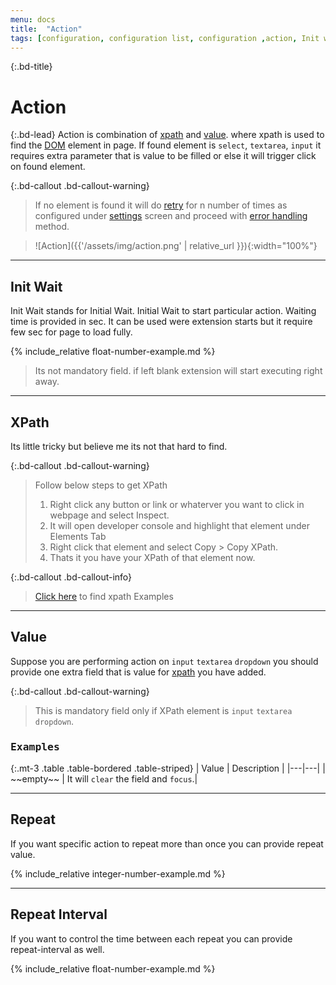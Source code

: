 ```yaml
---
menu: docs
title:  "Action"
tags: [configuration, configuration list, configuration ,action, Init wait, XPath, Value, repeat, repeat interval, r-interval]
---
```


{:.bd-title}
# Action

{:.bd-lead}
Action is combination of [xpath](#xpath) and [value](#value). where xpath is used to find the [DOM](https://developer.mozilla.org/en-US/docs/Web/API/Document_Object_Model) element in page. If found element is `select`, `textarea`, `input` it requires extra parameter that is value to be filled or else it will trigger click on found element.

{:.bd-callout .bd-callout-warning}
> If no element is found it will do [retry](settings#retry) for n number of times as configured under [settings](settings) screen and proceed with [error handling](settings#error-handling) method.

> ![Action]({{'/assets/img/action.png' | relative_url }}){:width="100%"}

---
## Init Wait
Init Wait stands for Initial Wait. Initial Wait to start particular action. Waiting time is provided in sec. It can be used were extension starts but it require few sec for page to load fully.

{% include_relative float-number-example.md %}

> Its not mandatory field. if left blank extension will start executing right away.

---
## XPath
Its little tricky but believe me its not that hard to find.

{:.bd-callout .bd-callout-warning}
> Follow below steps to get XPath
> 1. Right click any button or link or whaterver you want to click in webpage and select Inspect.
> 2. It will open developer console and highlight that element under Elements Tab
> 3. Right click that element and select Copy > Copy XPath.
> 4. Thats it you have your XPath of that element now.

{:.bd-callout .bd-callout-info}
> [Click here](xpath#examples) to find xpath Examples

---
## Value

Suppose you are performing action on `input` `textarea` `dropdown` you should provide one extra field that is value for [xpath](xpath) you have added.

{:.bd-callout .bd-callout-warning}
> This is mandatory field only if XPath element is `input` `textarea` `dropdown`.

### <kbd>Examples</kbd>

{:.mt-3 .table .table-bordered .table-striped}
| Value | Description |
|---|---|
| ~\~empty~\~ | It will `clear` the field and `focus`.|

---
## Repeat
If you want specific action to repeat more than once you can provide repeat value. 

{% include_relative integer-number-example.md %}

---
## Repeat Interval
If you want to control the time between each repeat you can provide repeat-interval as well.

{% include_relative float-number-example.md %}